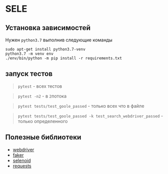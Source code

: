 # SELE


## Установка зависимостей
Нужен `python3.7` выполнив следующие команды
```
sudo apt-get install python3.7-venv
python3.7 -m venv env
./env/bin/python -m pip install -r requirements.txt
```


## запуск тестов
> `pytest` - всех тестов

> `pytest -n2` - в `2`потока

> `pytest tests/test_goole_passed` - только всех что в файле

> `pytest tests/test_goole_passed -k test_search_webdriver_passed` - только определенного 



## Полезные библиотеки
* [webdriver](https://selenium-python.readthedocs.io/api.html)
* [faker](https://faker.readthedocs.io/en/latest/providers/faker.providers.address.html)
* [selenoid](https://github.com/aerokube)
* [requests](http://docs.python-requests.org/en/master/)


